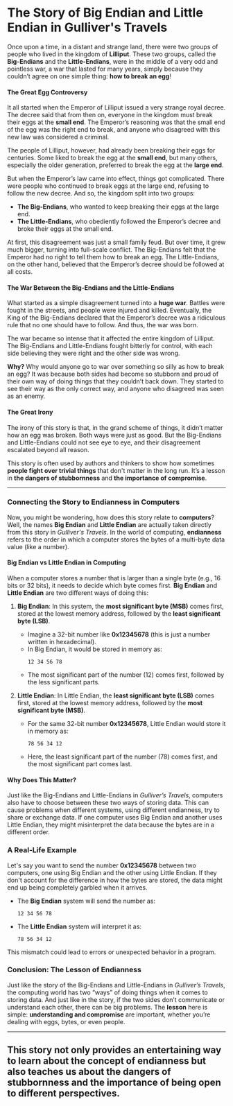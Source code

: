 # **The Story of Big Endian and Little Endian in Gulliver's Travels**

Once upon a time, in a distant and strange land, there were two groups of people who lived in the kingdom of **Lilliput**. These two groups, called the **Big-Endians** and the **Little-Endians**, were in the middle of a very odd and pointless war, a war that lasted for many years, simply because they couldn’t agree on one simple thing: **how to break an egg**!

#### **The Great Egg Controversy**

It all started when the Emperor of Lilliput issued a very strange royal decree. The decree said that from then on, everyone in the kingdom must break their eggs at the **small end**. The Emperor’s reasoning was that the small end of the egg was the right end to break, and anyone who disagreed with this new law was considered a criminal.

The people of Lilliput, however, had already been breaking their eggs for centuries. Some liked to break the egg at the **small end**, but many others, especially the older generation, preferred to break the egg at the **large end**.

But when the Emperor’s law came into effect, things got complicated. There were people who continued to break eggs at the large end, refusing to follow the new decree. And so, the kingdom split into two groups:

- **The Big-Endians**, who wanted to keep breaking their eggs at the large end.
- **The Little-Endians**, who obediently followed the Emperor’s decree and broke their eggs at the small end.

At first, this disagreement was just a small family feud. But over time, it grew much bigger, turning into full-scale conflict. The Big-Endians felt that the Emperor had no right to tell them how to break an egg. The Little-Endians, on the other hand, believed that the Emperor’s decree should be followed at all costs.

#### **The War Between the Big-Endians and the Little-Endians**

What started as a simple disagreement turned into a **huge war**. Battles were fought in the streets, and people were injured and killed. Eventually, the King of the Big-Endians declared that the Emperor’s decree was a ridiculous rule that no one should have to follow. And thus, the war was born.

The war became so intense that it affected the entire kingdom of Lilliput. The Big-Endians and Little-Endians fought bitterly for control, with each side believing they were right and the other side was wrong.

**Why?** Why would anyone go to war over something so silly as how to break an egg? It was because both sides had become so stubborn and proud of their own way of doing things that they couldn’t back down. They started to see their way as the only correct way, and anyone who disagreed was seen as an enemy.

#### **The Great Irony**

The irony of this story is that, in the grand scheme of things, it didn’t matter how an egg was broken. Both ways were just as good. But the Big-Endians and Little-Endians could not see eye to eye, and their disagreement escalated beyond all reason.

This story is often used by authors and thinkers to show how sometimes **people fight over trivial things** that don't matter in the long run. It’s a lesson in **the dangers of stubbornness** and **the importance of compromise**.

---

### **Connecting the Story to Endianness in Computers**

Now, you might be wondering, how does this story relate to **computers**? Well, the names **Big Endian** and **Little Endian** are actually taken directly from this story in *Gulliver's Travels*. In the world of computing, **endianness** refers to the order in which a computer stores the bytes of a multi-byte data value (like a number).

#### **Big Endian vs Little Endian in Computing**

When a computer stores a number that is larger than a single byte (e.g., 16 bits or 32 bits), it needs to decide which byte comes first. **Big Endian** and **Little Endian** are two different ways of doing this:

1. **Big Endian**: In this system, the **most significant byte (MSB)** comes first, stored at the lowest memory address, followed by the **least significant byte (LSB)**. 
   - Imagine a 32-bit number like **0x12345678** (this is just a number written in hexadecimal). 
   - In Big Endian, it would be stored in memory as:
     ```
     12 34 56 78
     ```
   - The most significant part of the number (12) comes first, followed by the less significant parts.

2. **Little Endian**: In Little Endian, the **least significant byte (LSB)** comes first, stored at the lowest memory address, followed by the **most significant byte (MSB)**.
   - For the same 32-bit number **0x12345678**, Little Endian would store it in memory as:
     ```
     78 56 34 12
     ```
   - Here, the least significant part of the number (78) comes first, and the most significant part comes last.

#### **Why Does This Matter?**

Just like the Big-Endians and Little-Endians in *Gulliver’s Travels*, computers also have to choose between these two ways of storing data. This can cause problems when different systems, using different endianness, try to share or exchange data. If one computer uses Big Endian and another uses Little Endian, they might misinterpret the data because the bytes are in a different order.

### **A Real-Life Example**

Let's say you want to send the number **0x12345678** between two computers, one using Big Endian and the other using Little Endian. If they don't account for the difference in how the bytes are stored, the data might end up being completely garbled when it arrives.

- The **Big Endian** system will send the number as:
  ```
  12 34 56 78
  ```
- The **Little Endian** system will interpret it as:
  ```
  78 56 34 12
  ```

This mismatch could lead to errors or unexpected behavior in a program.

### **Conclusion: The Lesson of Endianness**

Just like the story of the Big-Endians and Little-Endians in *Gulliver’s Travels*, the computing world has two “ways” of doing things when it comes to storing data. And just like in the story, if the two sides don’t communicate or understand each other, there can be big problems. The **lesson** here is simple: **understanding and compromise** are important, whether you’re dealing with eggs, bytes, or even people.

---

This story not only provides an entertaining way to learn about the concept of endianness but also teaches us about the dangers of stubbornness and the importance of being open to different perspectives.
---
